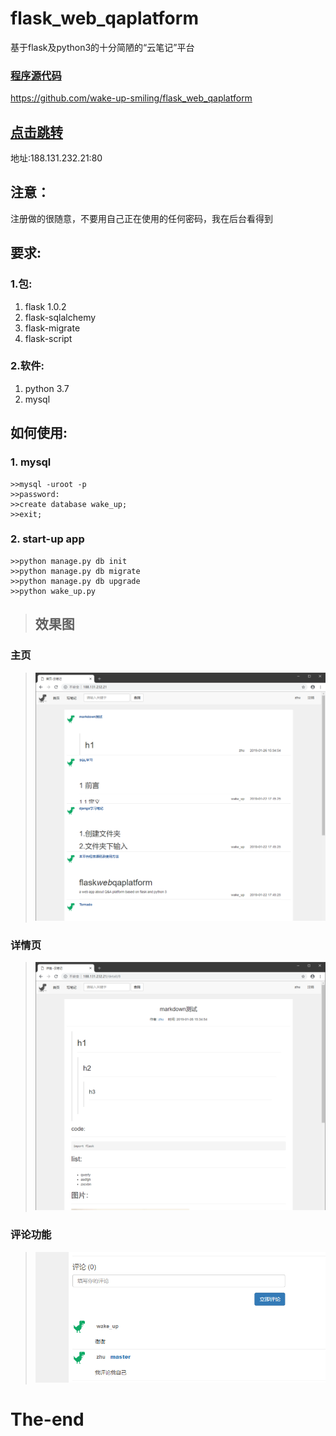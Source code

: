 


# flask_web_qaplatform
基于flask及python3的十分简陋的“云笔记”平台

### [程序源代码](https://github.com/wake-up-smiling/flask_web_qaplatform)

https://github.com/wake-up-smiling/flask_web_qaplatform

## [点击跳转](http://188.131.232.21) 
地址:188.131.232.21:80

## 注意：
注册做的很随意，不要用自己正在使用的任何密码，我在后台看得到



## 要求:

### 1.包:
1. flask 1.0.2
2. flask-sqlalchemy
3. flask-migrate
4. flask-script
### 2.软件:
1. python 3.7
2. mysql


## 如何使用:
### 1. mysql
```
>>mysql -uroot -p
>>password:
>>create database wake_up;
>>exit;
```

### 2. start-up app
```
>>python manage.py db init
>>python manage.py db migrate
>>python manage.py db upgrade
>>python wake_up.py
```

> ## 效果图
### 主页
 
>![image](pic/index.png)

### 详情页

>![image](pic/detail.png)

### 评论功能

>![image](pic/comment.png)

# The-end




